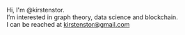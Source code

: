 Hi, I'm @kirstenstor.  
I’m interested in graph theory, data science and blockchain.  
I can be reached at kirstenstor@gmail.com

